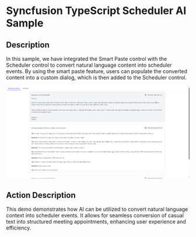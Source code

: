 # Syncfusion TypeScript Scheduler AI Sample

## Description

In this sample, we have integrated the Smart Paste control with the Scheduler control to convert natural language content into scheduler events. By using the smart paste feature, users can populate the converted content into a custom dialog, which is then added to the Scheduler control.

![Scheduler AI Event Window](../gif-images/scheduler/ai-schedule.gif)

## Action Description

This demo demonstrates how AI can be utilized to convert natural language context into scheduler events. It allows for seamless conversion of casual text into structured meeting appointments, enhancing user experience and efficiency.
